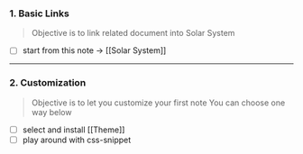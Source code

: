 
### 1. Basic Links
> Objective is to link related document into Solar System
- [ ] start from this note -> [[Solar System]]

---

### 2. Customization
> Objective is to let you customize your first note
> You can choose one way below
- [ ] select and install [[Theme]]
- [ ] play around with css-snippet